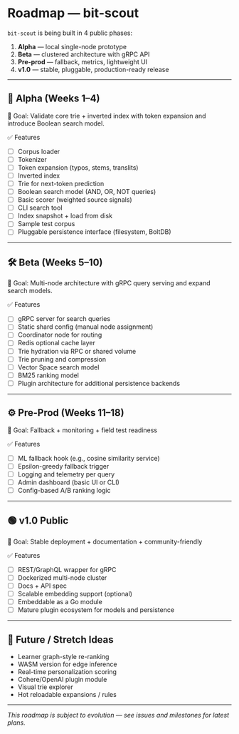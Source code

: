 # Roadmap — bit-scout

`bit-scout` is being built in 4 public phases:

1. **Alpha** — local single-node prototype
2. **Beta** — clustered architecture with gRPC API
3. **Pre-prod** — fallback, metrics, lightweight UI
4. **v1.0** — stable, pluggable, production-ready release

---

## 🧪 Alpha (Weeks 1–4)

🎯 Goal: Validate core trie + inverted index with token expansion and introduce Boolean search model.

✅ Features
- [ ] Corpus loader 
- [ ] Tokenizer
- [ ] Token expansion (typos, stems, translits)
- [ ] Inverted index
- [ ] Trie for next-token prediction
- [ ] Boolean search model (AND, OR, NOT queries)
- [ ] Basic scorer (weighted source signals)
- [ ] CLI search tool
- [ ] Index snapshot + load from disk
- [ ] Sample test corpus
- [ ] Pluggable persistence interface (filesystem, BoltDB)

---

## 🛠️ Beta (Weeks 5–10)

🎯 Goal: Multi-node architecture with gRPC query serving and expand search models.

✅ Features
- [ ] gRPC server for search queries
- [ ] Static shard config (manual node assignment)
- [ ] Coordinator node for routing
- [ ] Redis optional cache layer
- [ ] Trie hydration via RPC or shared volume
- [ ] Trie pruning and compression
- [ ] Vector Space search model
- [ ] BM25 ranking model
- [ ] Plugin architecture for additional persistence backends

---

## ⚙️ Pre-Prod (Weeks 11–18)

🎯 Goal: Fallback + monitoring + field test readiness

✅ Features
- [ ] ML fallback hook (e.g., cosine similarity service)
- [ ] Epsilon-greedy fallback trigger
- [ ] Logging and telemetry per query
- [ ] Admin dashboard (basic UI or CLI)
- [ ] Config-based A/B ranking logic

---

## 🟢 v1.0 Public

🎯 Goal: Stable deployment + documentation + community-friendly

✅ Features
- [ ] REST/GraphQL wrapper for gRPC
- [ ] Dockerized multi-node cluster
- [ ] Docs + API spec
- [ ] Scalable embedding support (optional)
- [ ] Embeddable as a Go module
- [ ] Mature plugin ecosystem for models and persistence

---

## 🌱 Future / Stretch Ideas

- Learner graph-style re-ranking
- WASM version for edge inference
- Real-time personalization scoring
- Cohere/OpenAI plugin module
- Visual trie explorer
- Hot reloadable expansions / rules

---

_This roadmap is subject to evolution — see issues and milestones for latest plans._
